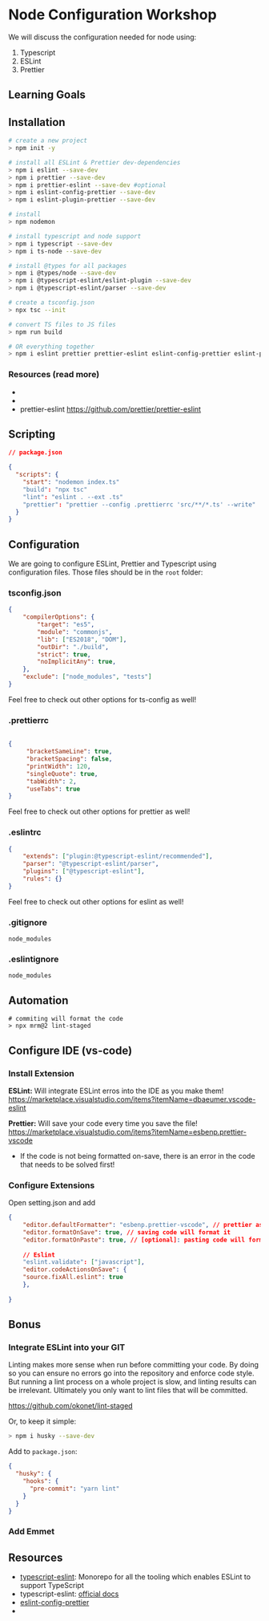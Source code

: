 # Node Configuration Workshop

We will discuss the configuration needed for node using: 
1. Typescript
1. ESLint
1. Prettier

## Learning Goals

## Installation

```bash
# create a new project
> npm init -y

# install all ESLint & Prettier dev-dependencies
> npm i eslint --save-dev
> npm i prettier --save-dev
> npm i prettier-eslint --save-dev #optional
> npm i eslint-config-prettier --save-dev
> npm i eslint-plugin-prettier --save-dev

# install 
> npm nodemon

# install typescript and node support
> npm i typescript --save-dev
> npm i ts-node --save-dev 

# install @types for all packages
> npm i @types/node --save-dev 
> npm i @typescript-eslint/eslint-plugin --save-dev 
> npm i @typescript-eslint/parser --save-dev 

# create a tsconfig.json
> npx tsc --init 

# convert TS files to JS files
> npm run build
```

```bash
# OR everything together 
> npm i eslint prettier prettier-eslint eslint-config-prettier eslint-plugin-prettier nodemon typescript ts-node @types/node @typescript-eslint/eslint-plugin  @typescript-eslint/parser --save-dev
```

### Resources (read more)
- 
- 
- prettier-eslint https://github.com/prettier/prettier-eslint

## Scripting

```json
// package.json

{
  "scripts": {
	"start": "nodemon index.ts"
	"build": "npx tsc"
	"lint": "eslint . --ext .ts"
	"prettier": "prettier --config .prettierrc 'src/**/*.ts' --write"
  }
}
```

## Configuration

We are going to configure ESLint, Prettier and Typescript using configuration files. 
Those files should be in the `root` folder:

### tsconfig.json
```json
{
	"compilerOptions": {
		"target": "es5",                          
		"module": "commonjs",                     
		"lib": ["ES2018", "DOM"], 
		"outDir": "./build",                        
		"strict": true,                           
		"noImplicitAny": true,                 
	},
	"exclude": ["node_modules", "tests"]
}
```
Feel free to check out other options for ts-config as well!

### .prettierrc
```json

{
	 "bracketSameLine": true,
	 "bracketSpacing": false,
	 "printWidth": 120,
	 "singleQuote": true,
	 "tabWidth": 2,
	 "useTabs": true
}
```
Feel free to check out other options for prettier as well!

### .eslintrc
```json
{
	"extends": ["plugin:@typescript-eslint/recommended"],
	"parser": "@typescript-eslint/parser",
	"plugins": ["@typescript-eslint"],
	"rules": {}
}
```
Feel free to check out other options for eslint as well!

### .gitignore
```
node_modules
```
### .eslintignore
```
node_modules
```

## Automation 

```
# commiting will format the code
> npx mrm@2 lint-staged
```	

## Configure IDE (vs-code)

### Install Extension

**ESLint:** Will integrate ESLint erros into the IDE as you make them!
https://marketplace.visualstudio.com/items?itemName=dbaeumer.vscode-eslint

**Prettier:** Will save your code every time you save the file! 
https://marketplace.visualstudio.com/items?itemName=esbenp.prettier-vscode
* If the code is not being formatted on-save, there is an error in the code that needs to be solved first!

### Configure Extensions

Open setting.json and add
```json
{
 	"editor.defaultFormatter": "esbenp.prettier-vscode", // prettier as default!
	"editor.formatOnSave": true, // saving code will format it
 	"editor.formatOnPaste": true, // [optional]: pasting code will format it
	
	// Eslint
	"eslint.validate": ["javascript"],
	"editor.codeActionsOnSave": {
   	"source.fixAll.eslint": true
	},
 	
}
```

## Bonus

### Integrate ESLint into your GIT

Linting makes more sense when run before committing your code. By doing so you can ensure no errors go into the repository and enforce code style. But running a lint process on a whole project is slow, and linting results can be irrelevant. Ultimately you only want to lint files that will be committed.

https://github.com/okonet/lint-staged

Or, to keep it simple:
```bash
> npm i husky --save-dev
```

Add to `package.json`:
```json
{
  "husky": {
    "hooks": {
      "pre-commit": "yarn lint"
    }
  }
}
```

### Add Emmet


## Resources
- [typescript-eslint](https://github.com/typescript-eslint/typescript-eslint): Monorepo for all the tooling which enables ESLint to support TypeScript
- typescript-eslint: [official docs](https://typescript-eslint.io/)
- [eslint-config-prettier](https://github.com/prettier/eslint-config-prettier)
- 
